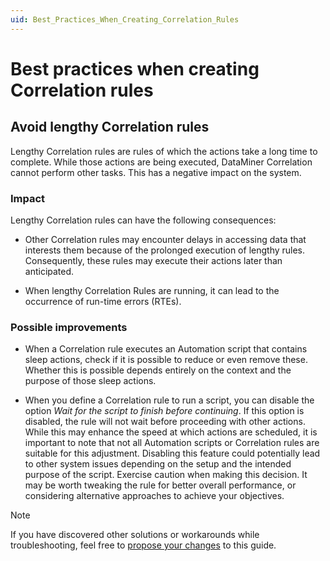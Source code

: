 ```yaml
---
uid: Best_Practices_When_Creating_Correlation_Rules
---
```


# Best practices when creating Correlation rules

## Avoid lengthy Correlation rules

Lengthy Correlation rules are rules of which the actions take a long time to complete. While those actions are being executed, DataMiner Correlation cannot perform other tasks. This has a negative impact on the system.

### Impact

Lengthy Correlation rules can have the following consequences:

- Other Correlation rules may encounter delays in accessing data that interests them because of the prolonged execution of lengthy rules. Consequently, these rules may execute their actions later than anticipated.

- When lengthy Correlation Rules are running, it can lead to the occurrence of run-time errors (RTEs).

### Possible improvements

- When a Correlation rule executes an Automation script that contains sleep actions, check if it is possible to reduce or even remove these. Whether this is possible depends entirely on the context and the purpose of those sleep actions.

- When you define a Correlation rule to run a script, you can disable the option *Wait for the script to finish before continuing*. If this option is disabled, the rule will not wait before proceeding with other actions. While this may enhance the speed at which actions are scheduled, it is important to note that not all Automation scripts or Correlation rules are suitable for this adjustment. Disabling this feature could potentially lead to other system issues depending on the setup and the intended purpose of the script. Exercise caution when making this decision. It may be worth tweaking the rule for better overall performance, or considering alternative approaches to achieve your objectives.

> [!NOTE]
> If you have discovered other solutions or workarounds while troubleshooting, feel free to [propose your changes](xref:CTB_Quick_Edit) to this guide.
